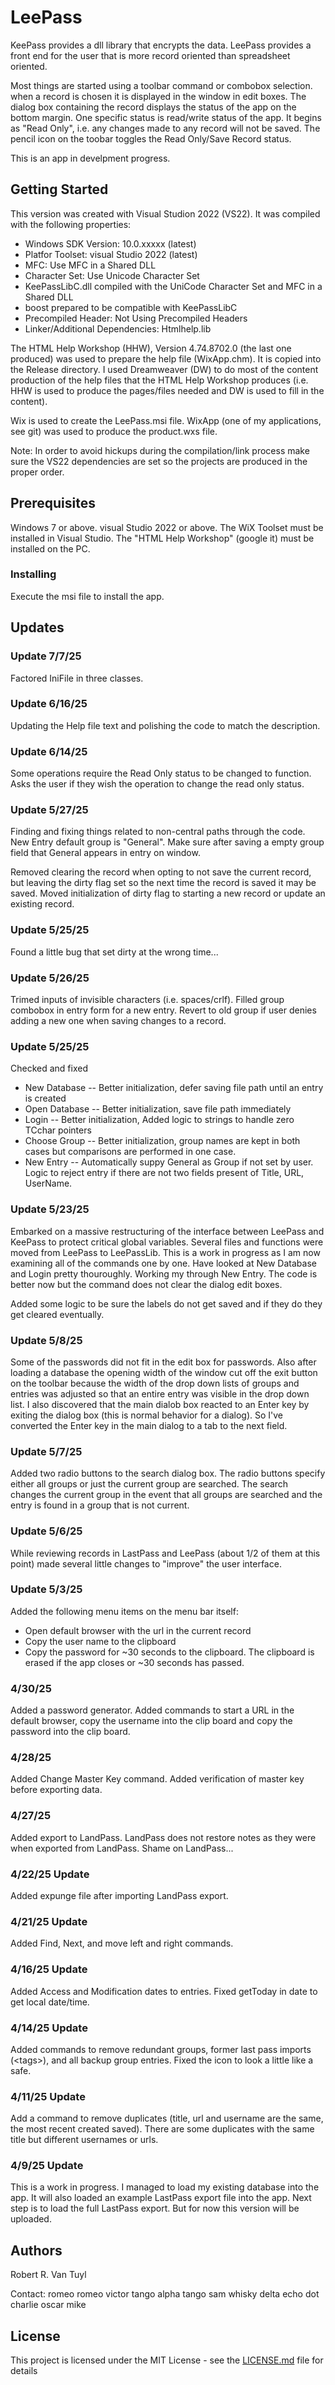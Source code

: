 # LeePass

KeePass provides a dll library that encrypts the data.  LeePass provides a front end for the user
that is more record oriented than spreadsheet oriented.

Most things are started using a toolbar command or combobox selection.  when a record is chosen it is
displayed in the window in edit boxes.  The dialog box containing the record displays the status
of the app on the bottom margin.  One specific status is read/write status of the app.  It begins
as "Read Only", i.e. any changes made to any record will not be saved.  The pencil icon on the
toobar toggles the Read Only/Save Record status.

This is an app in develpment progress.

## Getting Started

This version was created with Visual Studion 2022 (VS22).  It was compiled with the following properties:
  - Windows SDK Version: 10.0.xxxxx (latest)
  - Platfor Toolset: visual Studio 2022 (latest)
  - MFC: Use MFC in a Shared DLL
  - Character Set:  Use Unicode Character Set
  - KeePassLibC.dll compiled with the UniCode Character Set and MFC in a Shared DLL
  - boost prepared to be compatible with KeePassLibC
  - Precompiled Header:  Not Using Precompiled Headers
  - Linker/Additional Dependencies:  Htmlhelp.lib

The HTML Help Workshop (HHW), Version 4.74.8702.0 (the last one produced) was used to prepare the help
file (WixApp.chm).  It is
copied into the Release directory.  I used Dreamweaver (DW) to do most of the content production of the
help files that the HTML Help Workshop produces (i.e. HHW is used to produce the pages/files needed
and DW is used to fill in the content).

Wix is used to create the LeePass.msi file.  WixApp (one of my applications, see git) was used
to produce the product.wxs file.

Note:  In order to avoid hickups during the compilation/link process make sure the VS22 dependencies are
set so the projects are produced in the proper order.

## Prerequisites

Windows 7 or above.  visual Studio 2022 or above.  The WiX Toolset must be installed in Visual Studio.
The "HTML Help Workshop" (google it) must be installed on the PC.

### Installing

Execute the msi file to install the app.

## Updates

### Update 7/7/25

Factored IniFile in three classes.

### Update 6/16/25

Updating the Help file text and polishing the code to match the description.

### Update 6/14/25

Some operations require the Read Only status to be changed to function.  Asks the user if they
wish the operation to change the read only status.

### Update 5/27/25

Finding and fixing things related to non-central paths through the code.  New Entry default group
is "General".  Make sure after saving a empty group field that General appears in entry on window.

Removed clearing the record when opting to not save the current record, but leaving the dirty
flag set so the next time the record is saved it may be saved.  Moved initialization of dirty
flag to starting a new record or update an existing record.

### Update 5/25/25

Found a little bug that set dirty at the wrong time...

### Update 5/26/25

Trimed inputs of invisible characters (i.e. spaces/crlf).  Filled group combobox in entry form
for a new entry.  Revert to old group if user denies adding a new one when saving changes to a
record.

### Update 5/25/25

Checked and fixed
  - New Database -- Better initialization, defer saving file path until an entry is created
  - Open Database -- Better initialization, save file path immediately
  - Login -- Better initialization, Added logic to strings to handle zero TCchar pointers
  - Choose Group -- Better initialization, group names are kept in both cases but comparisons are
performed in one case.
  - New Entry -- Automatically suppy General as Group if not set by user.  Logic to reject entry
if there are not two fields present of Title, URL, UserName.

### Update 5/23/25

Embarked on a massive restructuring of the interface between LeePass and KeePass to protect
critical global variables.  Several files and functions were moved from LeePass to LeePassLib.
This is a work in progress as I am now examining all of the commands one by one.  Have looked at
New Database and Login pretty thouroughly.  Working my through New Entry.  The code is better now
but the command does not clear the dialog edit boxes.

Added some logic to be sure the labels do not get saved and if they do they get cleared eventually.

### Update 5/8/25

Some of the passwords did not fit in the edit box for passwords.  Also after loading a database
the opening width of the window cut off the exit button on the toolbar because the width of the
drop down lists of groups and entries was adjusted so that an entire entry was visible in the drop
down list.  I also discovered that the main dialob box reacted to an Enter key by exiting the
dialog box (this is normal behavior for a dialog).  So I've converted the Enter key in the main
dialog to a tab to the next field.

### Update 5/7/25

Added two radio buttons to the search dialog box.  The radio buttons specify either all groups or
just the current group are searched.  The search changes the current group in the event that all
groups are searched and the entry is found in a group that is not current.

### Update 5/6/25

While reviewing records in LastPass and LeePass (about 1/2 of them at this point) made several little
changes to "improve" the user interface.

### Update 5/3/25

Added the following menu items on the menu bar itself:
  - Open default browser with the url in the current record
  - Copy the user name to the clipboard
  - Copy the password for ~30 seconds to the clipboard.  The clipboard is erased if the app closes
or ~30 seconds has passed.

### 4/30/25

Added a password generator.  Added commands to start a URL in the default browser, copy the
username into the clip board and copy the password into the clip board.

### 4/28/25

Added Change Master Key command.  Added verification of master key before exporting data.

### 4/27/25

Added export to LandPass.  LandPass does not restore notes as they were when exported from
LandPass.  Shame on LandPass...

### 4/22/25 Update

Added expunge file after importing LandPass export.

### 4/21/25 Update

Added Find, Next, and move left and right commands.

### 4/16/25 Update

Added Access and Modification dates to entries.  Fixed getToday in date to get local date/time.

### 4/14/25 Update

Added commands to remove redundant groups, former last pass imports (&lt;tags&gt;), and all
backup group entries.  Fixed the icon to look a little like a safe.

### 4/11/25 Update

Add a command to remove duplicates (title, url and username are the same, the most recent created
saved).  There are some duplicates with the same title but different usernames or urls.

### 4/9/25 Update

This is a work in progress.  I managed to load my existing database into the app.  It will also
loaded an example LastPass export file into the app.  Next step is to load the full LastPass
export.  But for now this version will be uploaded.

## Authors

Robert R. Van Tuyl

Contact:  romeo romeo victor tango alpha tango sam whisky delta echo dot charlie oscar mike

## License

This project is licensed under the MIT License - see the [LICENSE.md](LICENSE.md) file for details

